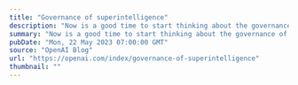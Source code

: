 ```yaml
---
title: "Governance of superintelligence"
description: "Now is a good time to start thinking about the governance of superintelligence—future AI systems dramatically more capable than even AGI."
summary: "Now is a good time to start thinking about the governance of superintelligence—future AI systems dramatically more capable than even AGI."
pubDate: "Mon, 22 May 2023 07:00:00 GMT"
source: "OpenAI Blog"
url: "https://openai.com/index/governance-of-superintelligence"
thumbnail: ""
---
```


